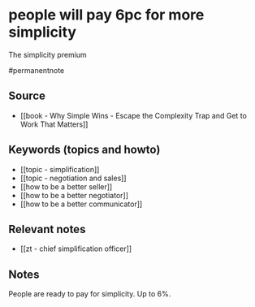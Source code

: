 # people will pay 6pc for more simplicity
The simplicity premium

#permanentnote

## Source
- [[book - Why Simple Wins - Escape the Complexity Trap and Get to Work That Matters]]

## Keywords (topics and howto)
- [[topic - simplification]]
- [[topic - negotiation and sales]]
- [[how to be a better seller]]
- [[how to be a better negotiator]]
- [[how to be a better communicator]]

## Relevant notes
- [[zt - chief simplification officer]]

## Notes
People are ready to pay for simplicity. Up to 6%.